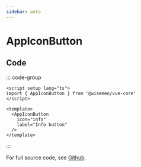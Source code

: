 ```yaml
---
sidebar: auto
---
```



# AppIconButton

<!-- @include: ./app-icon-button-meta.md -->

## Code

::: code-group
```vue [Usage]
<script setup lang="ts">
import { AppIconButton } from '@wisemen/vue-core'
</script>

<template>
  <AppIconButton
    icon="info"
    label="Info button"
  />
</template>

```
:::

For full source code, see [Github](https://github.com/wisemen-digital/vue-core/blob/main/packages/components/src/components/button/AppIconButton.vue).